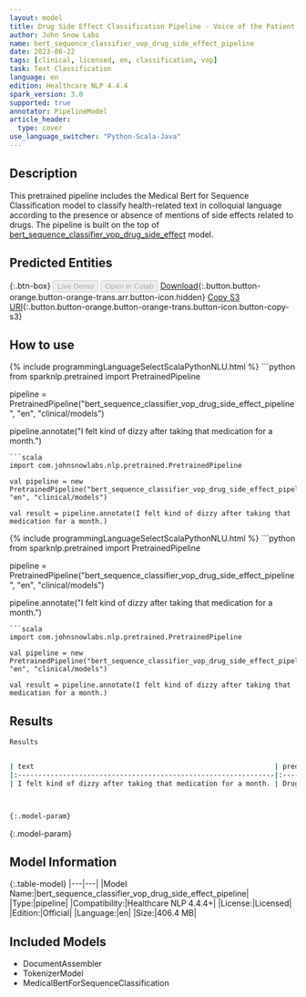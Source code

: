 ```yaml
---
layout: model
title: Drug Side Effect Classification Pipeline - Voice of the Patient
author: John Snow Labs
name: bert_sequence_classifier_vop_drug_side_effect_pipeline
date: 2023-06-22
tags: [clinical, licensed, en, classification, vop]
task: Text Classification
language: en
edition: Healthcare NLP 4.4.4
spark_version: 3.0
supported: true
annotator: PipelineModel
article_header:
  type: cover
use_language_switcher: "Python-Scala-Java"
---
```


## Description

This pretrained pipeline includes the Medical Bert for Sequence Classification model to classify health-related text in colloquial language according to the presence or absence of mentions of side effects related to drugs. The pipeline is built on the top of [bert_sequence_classifier_vop_drug_side_effect](https://nlp.johnsnowlabs.com/2023/06/13/bert_sequence_classifier_vop_drug_side_effect_en.html) model.

## Predicted Entities



{:.btn-box}
<button class="button button-orange" disabled>Live Demo</button>
<button class="button button-orange" disabled>Open in Colab</button>
[Download](https://s3.amazonaws.com/auxdata.johnsnowlabs.com/clinical/models/bert_sequence_classifier_vop_drug_side_effect_pipeline_en_4.4.4_3.0_1687409134262.zip){:.button.button-orange.button-orange-trans.arr.button-icon.hidden}
[Copy S3 URI](s3://auxdata.johnsnowlabs.com/clinical/models/bert_sequence_classifier_vop_drug_side_effect_pipeline_en_4.4.4_3.0_1687409134262.zip){:.button.button-orange.button-orange-trans.button-icon.button-copy-s3}

## How to use

<div class="tabs-box" markdown="1">
{% include programmingLanguageSelectScalaPythonNLU.html %}
```python
from sparknlp.pretrained import PretrainedPipeline

pipeline = PretrainedPipeline("bert_sequence_classifier_vop_drug_side_effect_pipeline", "en", "clinical/models")

pipeline.annotate("I felt kind of dizzy after taking that medication for a month.")
```
```scala
import com.johnsnowlabs.nlp.pretrained.PretrainedPipeline

val pipeline = new PretrainedPipeline("bert_sequence_classifier_vop_drug_side_effect_pipeline", "en", "clinical/models")

val result = pipeline.annotate(I felt kind of dizzy after taking that medication for a month.)
```
</div>

<div class="tabs-box" markdown="1">
{% include programmingLanguageSelectScalaPythonNLU.html %}
```python
from sparknlp.pretrained import PretrainedPipeline

pipeline = PretrainedPipeline("bert_sequence_classifier_vop_drug_side_effect_pipeline", "en", "clinical/models")

pipeline.annotate("I felt kind of dizzy after taking that medication for a month.")
```
```scala
import com.johnsnowlabs.nlp.pretrained.PretrainedPipeline

val pipeline = new PretrainedPipeline("bert_sequence_classifier_vop_drug_side_effect_pipeline", "en", "clinical/models")

val result = pipeline.annotate(I felt kind of dizzy after taking that medication for a month.)
```
</div>

## Results

```bash
Results


| text                                                           | prediction   |
|:---------------------------------------------------------------|:-------------|
| I felt kind of dizzy after taking that medication for a month. | Drug_AE      |



{:.model-param}
```

{:.model-param}
## Model Information

{:.table-model}
|---|---|
|Model Name:|bert_sequence_classifier_vop_drug_side_effect_pipeline|
|Type:|pipeline|
|Compatibility:|Healthcare NLP 4.4.4+|
|License:|Licensed|
|Edition:|Official|
|Language:|en|
|Size:|406.4 MB|

## Included Models

- DocumentAssembler
- TokenizerModel
- MedicalBertForSequenceClassification